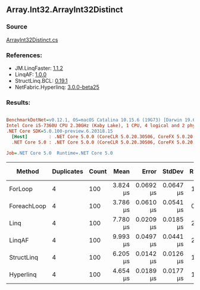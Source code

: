 ﻿## Array.Int32.ArrayInt32Distinct

### Source
[ArrayInt32Distinct.cs](../LinqBenchmarks/Array/Int32/ArrayInt32Distinct.cs)

### References:
- JM.LinqFaster: [1.1.2](https://www.nuget.org/packages/JM.LinqFaster/1.1.2)
- LinqAF: [1.0.0](https://www.nuget.org/packages/LinqAF/1.0.0)
- StructLinq.BCL: [0.19.1](https://www.nuget.org/packages/StructLinq.BCL/0.19.1)
- NetFabric.Hyperlinq: [3.0.0-beta25](https://www.nuget.org/packages/NetFabric.Hyperlinq/3.0.0-beta25)

### Results:
``` ini

BenchmarkDotNet=v0.12.1, OS=macOS Catalina 10.15.6 (19G73) [Darwin 19.6.0]
Intel Core i5-7360U CPU 2.30GHz (Kaby Lake), 1 CPU, 4 logical and 2 physical cores
.NET Core SDK=5.0.100-preview.6.20318.15
  [Host]        : .NET Core 5.0.0 (CoreCLR 5.0.20.30506, CoreFX 5.0.20.30506), X64 RyuJIT
  .NET Core 5.0 : .NET Core 5.0.0 (CoreCLR 5.0.20.30506, CoreFX 5.0.20.30506), X64 RyuJIT

Job=.NET Core 5.0  Runtime=.NET Core 5.0  

```
|      Method | Duplicates | Count |     Mean |     Error |    StdDev | Ratio | RatioSD |  Gen 0 | Gen 1 | Gen 2 | Allocated |
|------------ |----------- |------ |---------:|----------:|----------:|------:|--------:|-------:|------:|------:|----------:|
|     ForLoop |          4 |   100 | 3.824 μs | 0.0692 μs | 0.0647 μs |  1.00 |    0.00 | 2.8687 |     - |     - |    6008 B |
| ForeachLoop |          4 |   100 | 3.786 μs | 0.0610 μs | 0.0541 μs |  0.99 |    0.02 | 2.8725 |     - |     - |    6008 B |
|        Linq |          4 |   100 | 7.780 μs | 0.0209 μs | 0.0185 μs |  2.03 |    0.03 | 2.0599 |     - |     - |    4312 B |
|      LinqAF |          4 |   100 | 9.993 μs | 0.0497 μs | 0.0441 μs |  2.61 |    0.04 | 5.9204 |     - |     - |   12400 B |
|  StructLinq |          4 |   100 | 6.205 μs | 0.0142 μs | 0.0126 μs |  1.62 |    0.03 |      - |     - |     - |         - |
|   Hyperlinq |          4 |   100 | 4.654 μs | 0.0189 μs | 0.0177 μs |  1.22 |    0.02 |      - |     - |     - |         - |
